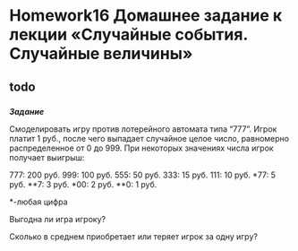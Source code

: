 # Homework16 Домашнее задание к лекции «Случайные события. Случайные величины»
## todo

### 

***Задание***

Смоделировать игру против лотерейного автомата типа “777”. Игрок платит 1 руб., после чего выпадает случайное целое число, равномерно распределенное от 0 до 999. 
При некоторых значениях числа игрок получает выигрыш: 

777: 200 руб.
999: 100 руб.
555: 50 руб.
333: 15 руб.
111: 10 руб.
*77: 5 руб.
**7: 3 руб.
*00: 2 руб.
**0: 1 руб.

*-любая цифра

Выгодна ли игра игроку?

Сколько в среднем приобретает
или теряет игрок за одну игру?